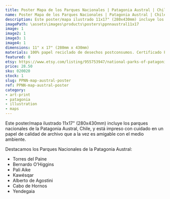 ```yaml
---
title: Poster Mapa de los Parques Nacionales | Patagonia Austral | Chile
name: Poster Mapa de los Parques Nacionales | Patagonia Austral | Chile
description: Este poster/mapa ilustrado 11x17" (280x430mm) incluye los parques nacionales de la Patagonia Austral, Chile, y está impreso con cuidado en un papel de calidad de archivo que a la vez es amigable con el medio ambiente.
imagePath: \assets\images\products\posters\ppnnaustral11x17
image: 1
image2: 1
image3: 1
image4: 1
dimensions: 11" x 17" (280mm x 430mm)
materials: 100% papel reciclado de desechos postconsumos. Certificado FSC.
featured: 0
etsy: https://www.etsy.com/listing/955753947/national-parks-of-patagonia-austral-map?ref=listing_published_alert
price: 28.50
sku: 020020
stock: 1
slug: PPNN-map-austral-poster
ref: PPNN-map-austral-poster
category:
- art-print
- patagonia
- illustration
- maps
---
```

Este poster/mapa ilustrado 11x17" (280x430mm) incluye los parques nacionales de la Patagonia Austral, Chile, y está impreso con cuidado en un papel de calidad de archivo que a la vez es amigable con el medio ambiente.

Destacamos los Parques Nacionales de la Patagonia Austral:
- Torres del Paine
- Bernardo O'Higgins
- Pali Aike
- Kawésqar
- Alberto de Agostini
- Cabo de Hornos
- Yendegaia
